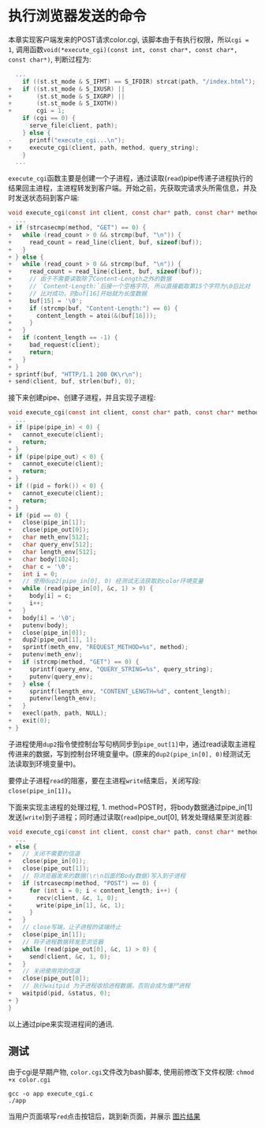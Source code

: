# 执行浏览器发送的命令

本章实现客户端发来的POST请求color.cgi, 该脚本由于有执行权限，所以`cgi = 1`, 调用函数`void(*execute_cgi)(const int, const char*, const char*, const char*)`, 判断过程为:

```c
  ...
    if ((st.st_mode & S_IFMT) == S_IFDIR) strcat(path, "/index.html");
+   if ((st.st_mode & S_IXUSR) ||
+       (st.st_mode & S_IXGRP) ||
+       (st.st_mode & S_IXOTH))
+       cgi = 1;
    if (cgi == 0) {
      serve_file(client, path);
    } else {
-     printf("execute_cgi...\n");
+     execute_cgi(client, path, method, query_string);
    }
  ...
```

`execute_cgi`函数主要是创建一个子进程，通过读取(`read`)pipe传递子进程执行的结果回主进程，主进程转发到客户端。开始之前，先获取完请求头所需信息，并及时发送状态码到客户端:

```c
void execute_cgi(const int client, const char* path, const char* method, const char* query_string) {
  ...
+ if (strcasecmp(method, "GET") == 0) {
+   while (read_count > 0 && strcmp(buf, "\n")) {
+     read_count = read_line(client, buf, sizeof(buf));
+   }
+ } else {
+   while (read_count > 0 && strcmp(buf, "\n")) {
+     read_count = read_line(client, buf, sizeof(buf));
+     // 由于不需要读取除了Content-Length之外的数据
+     // `Content-Length:`后接一个空格字符, 所以直接截取第15个字符为\0后比对
+     // 比对成功，则buf[16]开始就为长度数据
+     buf[15] = '\0';
+     if (strcmp(buf, "Content-Length:") == 0) {
+       content_length = atoi(&(buf[16]));
+     }
+   }
+   if (content_length == -1) {
+     bad_request(client);
+     return;
+   }
+ }
+ sprintf(buf, "HTTP/1.1 200 OK\r\n");
+ send(client, buf, strlen(buf), 0);
```

接下来创建pipe、创建子进程，并且实现子进程:

```c
void execute_cgi(const int client, const char* path, const char* method, const char* query_string) {
  ...
+ if (pipe(pipe_in) < 0) {
+   cannot_execute(client);
+   return;
+ }
+ if (pipe(pipe_out) < 0) {
+   cannot_execute(client);
+   return;
+ }
+ if ((pid = fork()) < 0) {
+   cannot_execute(client);
+   return;
+ }
+ if (pid == 0) {
+   close(pipe_in[1]);
+   close(pipe_out[0]);
+   char meth_env[512];
+   char query_env[512];
+   char length_env[512];
+   char body[1024];
+   char c = '\0';
+   int i = 0;
+   // 使用dup2(pipe_in[0], 0) 经测试无法获取到color环境变量
+   while (read(pipe_in[0], &c, 1) > 0) {
+     body[i] = c;
+     i++;
+   }
+   body[i] = '\0';
+   putenv(body);
+   close(pipe_in[0]);
+   dup2(pipe_out[1], 1);
+   sprintf(meth_env, "REQUEST_METHOD=%s", method);
+   putenv(meth_env);
+   if (strcmp(method, "GET") == 0) {
+     sprintf(query_env, "QUERY_STRING=%s", query_string);
+     putenv(query_env);
+   } else {
+     sprintf(length_env, "CONTENT_LENGTH=%d", content_length);
+     putenv(length_env);
+   }
+   execl(path, path, NULL);
+   exit(0);
+ }
```

子进程使用`dup2`指令使控制台写句柄同步到`pipe_out[1]`中，通过read读取主进程传进来的数据，写到控制台环境变量中。(原来的`dup2(pipe_in[0], 0)`经测试无法读取到环境变量中)。

要停止子进程`read`的阻塞，要在主进程`write`结束后，关闭写段: `close(pipe_in[1])`。

下面来实现主进程的处理过程, 1. method=POST时，将body数据通过pipe_in[1]发送(`write`)到子进程；同时通过读取(`read`)pipe_out[0], 转发处理结果至浏览器:

```c
void execute_cgi(const int client, const char* path, const char* method, const char* query_string) {
  ...
+ else {
+   // 关闭不需要的信道
+   close(pipe_in[0]);
+   close(pipe_out[1]);
+   // 将浏览器发来的数据(\r\n后面的Body数据)写入到子进程
+   if (strcasecmp(method, "POST") == 0) {
+     for (int i = 0; i < content_length; i++) {
+       recv(client, &c, 1, 0);
+       write(pipe_in[1], &c, 1);
+     }
+   }
+   // close写端，让子进程的读端终止
+   close(pipe_in[1]);
+   // 将子进程数据转发至浏览器
+   while (read(pipe_out[0], &c, 1) > 0) {
+     send(client, &c, 1, 0);
+   }
+   // 关闭使用完的信道
+   close(pipe_out[0]);
+   // 执行waitpid 为子进程收拾进程数据，否则会成为僵尸进程
+   waitpid(pid, &status, 0);
+ }
}
```

以上通过pipe来实现进程间的通讯.

## 测试

由于cgi是早期产物, `color.cgi`文件改为bash脚本, 使用前修改下文件权限: `chmod +x color.cgi`

    gcc -o app execute_cgi.c
    ./app

当用户页面填写`red`点击按钮后，跳到新页面，并展示 [图片结果](../images/tech/execute_cgi_0.jpg)



